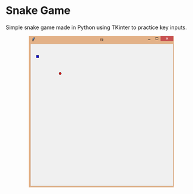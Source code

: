 # Snake Game
Simple snake game made in Python using TKinter to practice key inputs.

<p align="center">
  <img src="/assets/SnakeGIF.gif" height="400"></img>
</p>